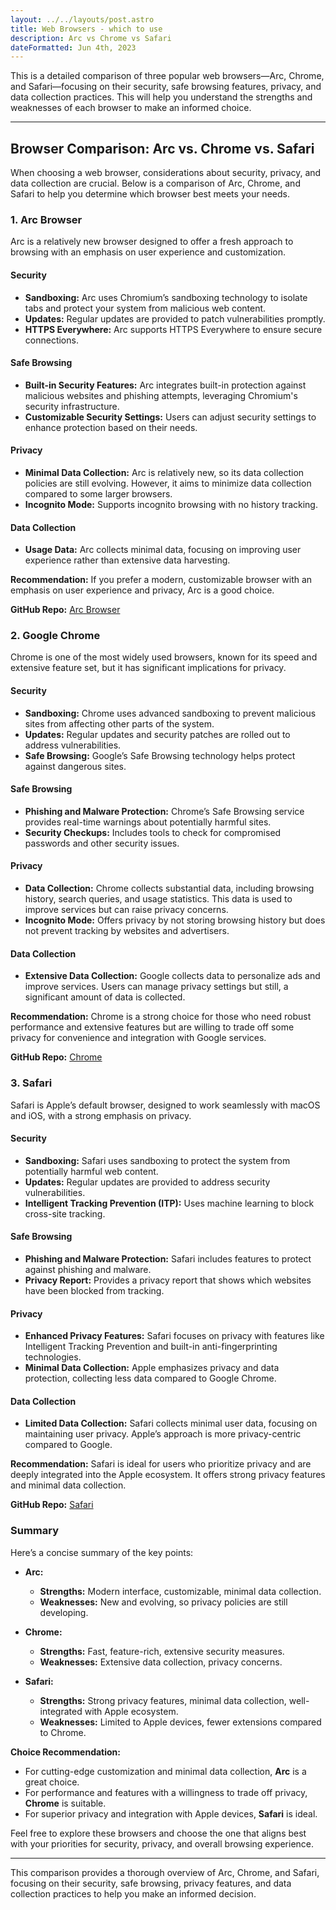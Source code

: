 ```yaml
---
layout: ../../layouts/post.astro
title: Web Browsers - which to use
description: Arc vs Chrome vs Safari
dateFormatted: Jun 4th, 2023
---
```


This is a detailed comparison of three popular web browsers—Arc, Chrome, and Safari—focusing on their security, safe browsing features, privacy, and data collection practices. This will help you understand the strengths and weaknesses of each browser to make an informed choice.

---

## Browser Comparison: Arc vs. Chrome vs. Safari

When choosing a web browser, considerations about security, privacy, and data collection are crucial. Below is a comparison of Arc, Chrome, and Safari to help you determine which browser best meets your needs.

### 1. **Arc Browser**

Arc is a relatively new browser designed to offer a fresh approach to browsing with an emphasis on user experience and customization.

#### **Security**
- **Sandboxing:** Arc uses Chromium’s sandboxing technology to isolate tabs and protect your system from malicious web content.
- **Updates:** Regular updates are provided to patch vulnerabilities promptly.
- **HTTPS Everywhere:** Arc supports HTTPS Everywhere to ensure secure connections.

#### **Safe Browsing**
- **Built-in Security Features:** Arc integrates built-in protection against malicious websites and phishing attempts, leveraging Chromium's security infrastructure.
- **Customizable Security Settings:** Users can adjust security settings to enhance protection based on their needs.

#### **Privacy**
- **Minimal Data Collection:** Arc is relatively new, so its data collection policies are still evolving. However, it aims to minimize data collection compared to some larger browsers.
- **Incognito Mode:** Supports incognito browsing with no history tracking.

#### **Data Collection**
- **Usage Data:** Arc collects minimal data, focusing on improving user experience rather than extensive data harvesting.

**Recommendation:** If you prefer a modern, customizable browser with an emphasis on user experience and privacy, Arc is a good choice.

**GitHub Repo:** [Arc Browser](https://github.com/arc-browser/arc)

### 2. **Google Chrome**

Chrome is one of the most widely used browsers, known for its speed and extensive feature set, but it has significant implications for privacy.

#### **Security**
- **Sandboxing:** Chrome uses advanced sandboxing to prevent malicious sites from affecting other parts of the system.
- **Updates:** Regular updates and security patches are rolled out to address vulnerabilities.
- **Safe Browsing:** Google’s Safe Browsing technology helps protect against dangerous sites.

#### **Safe Browsing**
- **Phishing and Malware Protection:** Chrome’s Safe Browsing service provides real-time warnings about potentially harmful sites.
- **Security Checkups:** Includes tools to check for compromised passwords and other security issues.

#### **Privacy**
- **Data Collection:** Chrome collects substantial data, including browsing history, search queries, and usage statistics. This data is used to improve services but can raise privacy concerns.
- **Incognito Mode:** Offers privacy by not storing browsing history but does not prevent tracking by websites and advertisers.

#### **Data Collection**
- **Extensive Data Collection:** Google collects data to personalize ads and improve services. Users can manage privacy settings but still, a significant amount of data is collected.

**Recommendation:** Chrome is a strong choice for those who need robust performance and extensive features but are willing to trade off some privacy for convenience and integration with Google services.

**GitHub Repo:** [Chrome](https://github.com/chromium/chromium)

### 3. **Safari**

Safari is Apple’s default browser, designed to work seamlessly with macOS and iOS, with a strong emphasis on privacy.

#### **Security**
- **Sandboxing:** Safari uses sandboxing to protect the system from potentially harmful web content.
- **Updates:** Regular updates are provided to address security vulnerabilities.
- **Intelligent Tracking Prevention (ITP):** Uses machine learning to block cross-site tracking.

#### **Safe Browsing**
- **Phishing and Malware Protection:** Safari includes features to protect against phishing and malware.
- **Privacy Report:** Provides a privacy report that shows which websites have been blocked from tracking.

#### **Privacy**
- **Enhanced Privacy Features:** Safari focuses on privacy with features like Intelligent Tracking Prevention and built-in anti-fingerprinting technologies.
- **Minimal Data Collection:** Apple emphasizes privacy and data protection, collecting less data compared to Google Chrome.

#### **Data Collection**
- **Limited Data Collection:** Safari collects minimal user data, focusing on maintaining user privacy. Apple’s approach is more privacy-centric compared to Google.

**Recommendation:** Safari is ideal for users who prioritize privacy and are deeply integrated into the Apple ecosystem. It offers strong privacy features and minimal data collection.

**GitHub Repo:** [Safari](https://developer.apple.com/safari/)

### Summary

Here’s a concise summary of the key points:

- **Arc:** 
  - **Strengths:** Modern interface, customizable, minimal data collection.
  - **Weaknesses:** New and evolving, so privacy policies are still developing.
  
- **Chrome:** 
  - **Strengths:** Fast, feature-rich, extensive security measures.
  - **Weaknesses:** Extensive data collection, privacy concerns.

- **Safari:** 
  - **Strengths:** Strong privacy features, minimal data collection, well-integrated with Apple ecosystem.
  - **Weaknesses:** Limited to Apple devices, fewer extensions compared to Chrome.

**Choice Recommendation:**
- For cutting-edge customization and minimal data collection, **Arc** is a great choice.
- For performance and features with a willingness to trade off privacy, **Chrome** is suitable.
- For superior privacy and integration with Apple devices, **Safari** is ideal.

Feel free to explore these browsers and choose the one that aligns best with your priorities for security, privacy, and overall browsing experience.

--- 

This comparison provides a thorough overview of Arc, Chrome, and Safari, focusing on their security, safe browsing, privacy features, and data collection practices to help you make an informed decision.